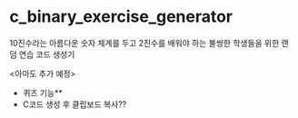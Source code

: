 # c_binary_exercise_generator

10진수라는 아름다운 숫자 체계를 두고 2진수를 배워야 하는 불쌍한 학생들을 위한 랜덤 연습 코드 생성기

<아마도 추가 예정>
- 퀴즈 기능**
- C코드 생성 후 클립보드 복사??